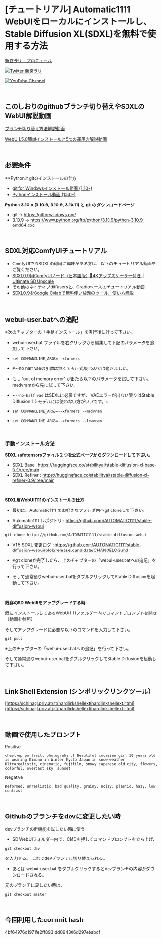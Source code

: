 # [チュートリアル] Automatic1111 WebUIをローカルにインストールし、Stable Diffusion XL(SDXL)を無料で使用する方法
[新宮ラリ・プロフィール](https://www.beacons.ai/shingulari/) 

[![Twitter 新宮ラリ](https://img.shields.io/badge/Twitter-Follow%20Me-1DA1F2?style=for-the-badge&logo=twitter&logoColor=white)](https://twitter.com/aisinguularity)

[![YouTube Channel](https://img.shields.io/badge/YouTube-新宮ラリのAIシンギュラリティー-C50C0C?style=for-the-badge&logo=youtube)](https://www.youtube.com/@aisinguularity) 



<br>

## このしおりのgithubブランチ切り替えやSDXLのWebUI解説動画
[ブランチ切り替え方法解説動画](https://youtu.be/m7lq0BmMUvU)

[WebUI1.5.0簡単インストールと5つの運用方解説動画]()

<br>

## 必要条件

**Pythonとgitのインストールの仕方
* [git for Windowsインストール動画 (1:10~)](https://youtu.be/nJCwnd3QFX0?t=70)
* [Pythonインストール動画 (1:50~)](https://youtu.be/nJCwnd3QFX0?t=110)


**Python 3.10.x (3.10.6, 3.10.9, 3.10.11) と git のダウンロードページ**
* git -> https://gitforwindows.org/
* 3.10.9 -> https://www.python.org/ftp/python/3.10.9/python-3.10.9-amd64.exe

<br>

## SDXL対応ComfyUIチュートリアル
* ComfyUIでのSDXLの利用に興味がある方は、以下のチュートリアル動画をご覧ください。
* [SDXL0.9用ComfyUIノード（日本語版）🥳4Kアップスケーラー付き | Ultimate SD Upscale](https://youtu.be/XFe2-q7ZGxE)
* その他のネイティブdiffusersと、Gradioベースのチュートリアル動画
* [SDXL0.9をGoogle Colabで無料使い放題のツール、使い方解説](https://youtu.be/MYqYFbJRae8)

<br>

## webui-user.batへの追記
※次のチャプターの「手動インストール」を実行後に行って下さい。

* webui-user.bat ファイルを右クリックから編集して下記のパラメータを追加して下さい。
* ```set COMMANDLINE_ARGS=--xformers```

* ※--no half vaeの引数は無くても正式版1.5.0では動きました。

* もし 'out of memory error' が出たら以下のパラメータを試して下さい。medvramから先に試して下さい。
* ~```--no-half-vae``` はSDXLに必要ですが、 VAEエラーが出ない限りはStable Diffusion 1.5 モデルには使わない方がいいです。~
* ```set COMMANDLINE_ARGS=--xformers --medvram```
* ```set COMMANDLINE_ARGS=--xformers --lowvram```
  
<br>

### 手動インストール方法

**SDXL safetensorsファイル２つを公式ページからダウンロードして下さい。**
* SDXL Base : https://huggingface.co/stabilityai/stable-diffusion-xl-base-0.9/tree/main
* SDXL Refiner : https://huggingface.co/stabilityai/stable-diffusion-xl-refiner-0.9/tree/main
   
<br>

**SDXL用WebUI1111のインストールの仕方**

* 最初に、Automatic1111 をお好きなフォルダ内へgit cloneして下さい。

* Automatic1111 レポジトリ : https://github.com/AUTOMATIC1111/stable-diffusion-webui
```
git clone https://github.com/AUTOMATIC1111/stable-diffusion-webui
```
* V1.5 SDXL 変更ログ : https://github.com/AUTOMATIC1111/stable-diffusion-webui/blob/release_candidate/CHANGELOG.md

* ※git cloneが完了したら、上のチャプターの「webui-user.batへの追記」を行って下さい。

* そして通常通りwebui-user.batをダブルクリックしてStable Diffusionを起動して下さい。

<br>

**既存のSD WebUIをアップグレードする時**

既にインストールしてあるWebUI1111フォルダー内でコマンドプロンプトを開き（動画を参照）

そしてアップグレードに必要な以下のコマンドを入力して下さい。 

```
git pull
```

※上のチャプターの「webui-user.batへの追記」を行って下さい。

そして通常通りwebui-user.batをダブルクリックしてStable Diffusionを起動して下さい。

<br>

## Link Shell Extension (シンボリックリンクツール）
[https://schinagl.priv.at/nt/hardlinkshellext/hardlinkshellext.html](https://schinagl.priv.at/nt/hardlinkshellext/hardlinkshellext.html)

<br>

## 動画で使用したプロンプト

Positive
```
chest-up portraitt photograhy of Beautiful cocasian girl 18 years old is wearing Kimono in Winter Kyoto Japan in snow weather,
Ultrarealistic, cinematic, fujifilm, snowy japanese old city, flowers, colorful, overcast sky, sunset
```

Negative
```
Deformed, unrealistic, bad quality, grainy, noisy, plastic, hazy, low contrast
```
  
<br>

## Githubのブランチをdevに変更したい時
devブランチの新機能を試したい時に使う

* SD WebUIフォルダー内で、CMDを押してコマンドプロンプトを立ち上げ、
```
git checkout dev
```

を入力する。
これでdevブランチに切り替えられる。

* あとは webui-user.bat をダブルクリックするとdevブランチの内容がダウンロードされる。

元のブランチに戻したい時は、
```
git checkout master
```
  
<br> 

## 今回利用したcommit hash

4bf64976c1971fe2ff8931dd094306d297ebabcf
